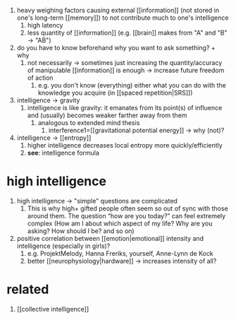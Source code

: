 1. heavy weighing factors causing external [[information]] (not stored in one's long-term [[memory]]) to not contribute much to one's intelligence
	1. high latency
	2. less quantity of [[information]] (e.g. [[brain]] makes from "A" and "B" → "AB")
3. do you have to know beforehand why you want to ask something? + why
	1. not necessarily → sometimes just increasing the quantity/accuracy of manipulable [[information]] is enough → increase future freedom of action
		1. e.g. you don't know (everything) either what you can do with the knowledge you acquire (in [[spaced repetition|SRS]])
4. intelligence → gravity
	1. intelligence is like gravity: it emanates from its point(s) of influence and (usually) becomes weaker farther away from them
		1. analogous to extended mind thesis
			1. interference1=[[gravitational potential energy]] → why (not)?
5. intelligence → [[entropy]]
	1. higher intelligence decreases local entropy more quickly/efficiently
	2. **see**: intelligence formula
# high intelligence
1. high intelligence → "simple" questions are complicated
	1. This is why high+ gifted people often seem so out of sync with those around them. The question “how are you today?” can feel extremely complex (How am I about which aspect of my life? Why are you asking? How should I be? and so on)
2. positive correlation between [[emotion|emotional]] intensity and intelligence (especially in girls)?
	1. e.g. ProjektMelody, Hanna Freriks, yourself, Anne-Lynn de Kock
	2. better [[neurophysiology|hardware]] → increases intensity of all?

# related
1. [[collective intelligence]]